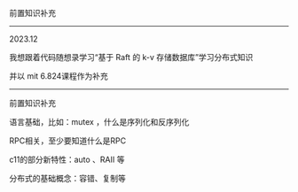 前置知识补充

---

2023.12

我想跟着代码随想录学习“基于 Raft 的 k-v 存储数据库”学习分布式知识

并以 mit 6.824课程作为补充 

---

前置知识补充

语言基础，比如：mutex  ，什么是序列化和反序列化

RPC相关，至少要知道什么是RPC

c11的部分新特性：auto  、RAII 等

分布式的基础概念：容错、复制等

